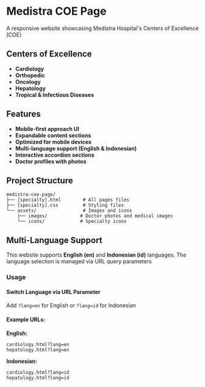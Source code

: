 # Medistra COE Page

A responsive website showcasing Medistra Hospital's Centers of Excellence (COE)

## Centers of Excellence

- **Cardiology** 
- **Orthopedic** 
- **Oncology** 
- **Hepatology** 
- **Tropical & Infectious Diseases**

## Features

- **Mobile-first approach UI**
- **Expandable content sections**
- **Optimized for mobile devices**
- **Multi-language support (English & Indonesian)**
- **Interactive accordion sections**
- **Doctor profiles with photos**

## Project Structure

```
medistra-coe-page/
├── [specialty].html        # All pages files
├── [specialty].css         # Styling files
└── assets/                 # Images and icons
    ├── images/            # Doctor photos and medical images
    └── icons/             # Specialty icons
```

## Multi-Language Support

This website supports **English (en)** and **Indonesian (id)** languages. The language selection is managed via URL query parameters

### Usage

#### Switch Language via URL Parameter

Add `?lang=en` for English or `?lang=id` for Indonesian

#### Example URLs:

**English:**
```
cardiology.html?lang=en
hepatology.html?lang=en
```

**Indonesian:**
```
cardiology.html?lang=id
hepatology.html?lang=id
```